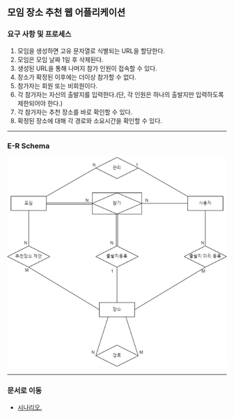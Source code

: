 ## 모임 장소 추천 웹 어플리케이션

### 요구 사항 및 프로세스
1. 모임을 생성하면 고유 문자열로 식별되는 URL을 할당한다.
2. 모임은 모임 날짜 1일 후 삭제된다.
3. 생성된 URL을 통해 나머지 참가 인원이 접속할 수 있다.
4. 장소가 확정된 이후에는 더이상 참가할 수 없다.
5. 참가자는 회원 또는 비회원이다.
6. 각 참가자는 자신의 출발지를 입력한다.(단, 각 인원은 하나의 출발지만 입력하도록 제한되어야 한다.)
7. 각 참가자는 추천 장소를 바로 확인할 수 있다.
8. 확정된 장소에 대해 각 경로와 소요시간을 확인할 수 있다.

---

### E-R Schema

![ER-Schema](./img/ER-Schema.png)
***

### 문서로 이동
* [시나리오. ](https://github.com/jsjg73/LMUN_Ver2.1/blob/4d51b994f1b1aad8fd2005a91cb314be7b3e30fe/documents/%EC%8B%9C%EB%82%98%EB%A6%AC%EC%98%A4.txt)